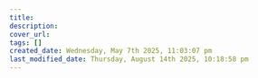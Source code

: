 ```yaml
---
title: 
description: 
cover_url: 
tags: []
created_date: Wednesday, May 7th 2025, 11:03:07 pm
last_modified_date: Thursday, August 14th 2025, 10:18:58 pm
---
```

